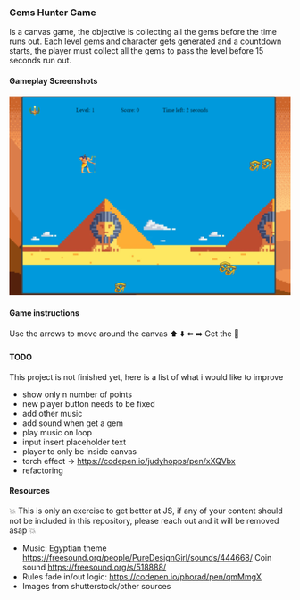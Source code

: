 ### Gems Hunter Game

Is a canvas game, the objective is collecting all the gems before the time runs out.
Each level gems and character gets generated and a countdown starts, the player must collect all the gems to pass the level before 15 seconds run out.


#### Gameplay Screenshots
![Screenshot](Capture.PNG)

#### Game instructions
Use the arrows to move around the canvas
:arrow_up: :arrow_down: :arrow_left: :arrow_right:
Get the :gem:


#### TODO
This project is not finished yet, here is a list of what i would like to improve
- show only n number of points
- new player button needs to be fixed
- add other music
- add sound when get a gem
- play music on loop
- input insert placeholder text
- player to only be inside canvas
- torch effect -> https://codepen.io/judyhopps/pen/xXQVbx
- refactoring

#### Resources
 :boom: This is only an exercise to get better at JS, if any of your content should not be included in this repository, please reach out and it will be removed asap :boom:
- Music: Egyptian theme https://freesound.org/people/PureDesignGirl/sounds/444668/
Coin sound https://freesound.org/s/518888/
- Rules fade in/out logic: https://codepen.io/pborad/pen/qmMmgX
- Images from shutterstock/other sources
